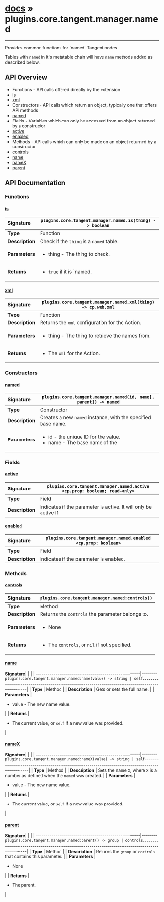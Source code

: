 # [docs](index.md) » plugins.core.tangent.manager.named
---

Provides common functions for 'named' Tangent nodes

Tables with `named` in it's metatable chain will have `name` methods added
as described below.

## API Overview
* Functions - API calls offered directly by the extension
 * [is](#is)
 * [xml](#xml)
* Constructors - API calls which return an object, typically one that offers API methods
 * [named](#named)
* Fields - Variables which can only be accessed from an object returned by a constructor
 * [active](#active)
 * [enabled](#enabled)
* Methods - API calls which can only be made on an object returned by a constructor
 * [controls](#controls)
 * [name](#name)
 * [nameX](#namex)
 * [parent](#parent)

## API Documentation

### Functions

#### [is](#is)
| <span style="float: left;">**Signature**</span> | <span style="float: left;">`plugins.core.tangent.manager.named.is(thing) -> boolean` </span>                                                          |
| -----------------------------------------------------|---------------------------------------------------------------------------------------------------------|
| **Type**                                             | Function |
| **Description**                                      | Check if the `thing` is a `named` table. |
| **Parameters**                                       | <ul><li>thing     - The thing to check.</li></ul> |
| **Returns**                                          | <ul><li><code>true</code> if it is `named.</li></ul> |

#### [xml](#xml)
| <span style="float: left;">**Signature**</span> | <span style="float: left;">`plugins.core.tangent.manager.named.xml(thing) -> cp.web.xml` </span>                                                          |
| -----------------------------------------------------|---------------------------------------------------------------------------------------------------------|
| **Type**                                             | Function |
| **Description**                                      | Returns the `xml` configuration for the Action. |
| **Parameters**                                       | <ul><li>thing     - The thing to retrieve the names from.</li></ul> |
| **Returns**                                          | <ul><li>The <code>xml</code> for the Action.</li></ul> |

### Constructors

#### [named](#named)
| <span style="float: left;">**Signature**</span> | <span style="float: left;">`plugins.core.tangent.manager.named(id, name[, parent]) -> named` </span>                                                          |
| -----------------------------------------------------|---------------------------------------------------------------------------------------------------------|
| **Type**                                             | Constructor |
| **Description**                                      | Creates a new `named` instance, with the specified base name. |
| **Parameters**                                       | <ul><li>id - the unique ID for the value.</li><li>name - The base name of the</li></ul> |

### Fields

#### [active](#active)
| <span style="float: left;">**Signature**</span> | <span style="float: left;">`plugins.core.tangent.manager.named.active <cp.prop: boolean; read-only>` </span>                                                          |
| -----------------------------------------------------|---------------------------------------------------------------------------------------------------------|
| **Type**                                             | Field |
| **Description**                                      | Indicates if the parameter is active. It will only be active if |

#### [enabled](#enabled)
| <span style="float: left;">**Signature**</span> | <span style="float: left;">`plugins.core.tangent.manager.named.enabled <cp.prop: boolean>` </span>                                                          |
| -----------------------------------------------------|---------------------------------------------------------------------------------------------------------|
| **Type**                                             | Field |
| **Description**                                      | Indicates if the parameter is enabled. |

### Methods

#### [controls](#controls)
| <span style="float: left;">**Signature**</span> | <span style="float: left;">`plugins.core.tangent.manager.named:controls()` </span>                                                          |
| -----------------------------------------------------|---------------------------------------------------------------------------------------------------------|
| **Type**                                             | Method |
| **Description**                                      | Returns the `controls` the parameter belongs to. |
| **Parameters**                                       | <ul><li>None</li></ul> |
| **Returns**                                          | <ul><li>The <code>controls</code>, or <code>nil</code> if not specified.</li></ul> |

#### [name](#name)
| <span style="float: left;">**Signature**</span> | <span style="float: left;">`plugins.core.tangent.manager.named:name(value) -> string | self` </span>                                                          |
| -----------------------------------------------------|---------------------------------------------------------------------------------------------------------|
| **Type**                                             | Method |
| **Description**                                      | Gets or sets the full name. |
| **Parameters**                                       | <ul><li>value - The new name value.</li></ul> |
| **Returns**                                          | <ul><li>The current value, or <code>self</code> if a new value was provided.</li></ul> |

#### [nameX](#namex)
| <span style="float: left;">**Signature**</span> | <span style="float: left;">`plugins.core.tangent.manager.named:nameX(value) -> string | self` </span>                                                          |
| -----------------------------------------------------|---------------------------------------------------------------------------------------------------------|
| **Type**                                             | Method |
| **Description**                                      | Sets the name `X`, where `X` is a number as defined when the `named` was created. |
| **Parameters**                                       | <ul><li>value - The new name value.</li></ul> |
| **Returns**                                          | <ul><li>The current value, or <code>self</code> if a new value was provided.</li></ul> |

#### [parent](#parent)
| <span style="float: left;">**Signature**</span> | <span style="float: left;">`plugins.core.tangent.manager.named:parent() -> group | controls` </span>                                                          |
| -----------------------------------------------------|---------------------------------------------------------------------------------------------------------|
| **Type**                                             | Method |
| **Description**                                      | Returns the `group` or `controls` that contains this parameter. |
| **Parameters**                                       | <ul><li>None</li></ul> |
| **Returns**                                          | <ul><li>The parent.</li></ul> |

